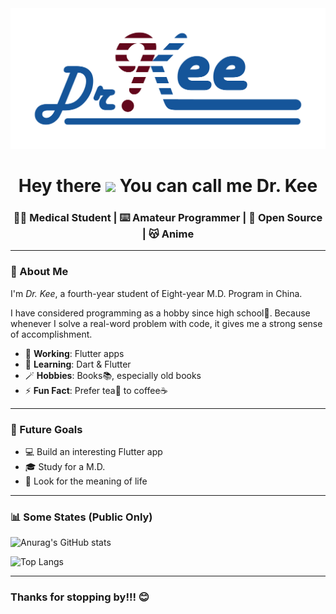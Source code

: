<img src="https://github.com/derec30240/derec30240/blob/8f8a8b1e23410c1e6ea31d354db55a076de71edb/Dr_Kee.png">
<h1 align=center>Hey there <img src="https://media.giphy.com/media/WUlplcMpOCEmTGBtBW/giphy.gif" width="40px"> You can call me Dr. Kee</h1>
<h3 align=center>👨‍⚕️ Medical Student | ⌨️ Amateur Programmer | 🩵 Open Source | 😽 Anime</h3>

---

### 🤔 About Me

I'm *Dr. Kee*, a fourth-year student of Eight-year M.D. Program in China.


I have considered programming as a hobby since high school🏫. Because whenever I solve a real-word problem with code, it gives me a strong sense of accomplishment.

- 🔭 **Working**: Flutter apps
- 🌱 **Learning**: Dart & Flutter
- 🪄 **Hobbies**: Books📚, especially old books
- ⚡ **Fun Fact**: Prefer tea🍵 to coffee☕

---

### 💪 Future Goals

- 💻 Build an interesting Flutter app
- 🎓 Study for a M.D.
- 💭 Look for the meaning of life

---

### 📊 Some States (Public Only)

![Anurag's GitHub stats](https://github-readme-stats.vercel.app/api?username=derec30240&theme=catppuccin_mocha&show_icons=true)

![Top Langs](https://github-readme-stats.vercel.app/api/top-langs/?username=derec30240&layout=donut&theme=catppuccin_mocha)

---

### Thanks for stopping by!!! 😊
